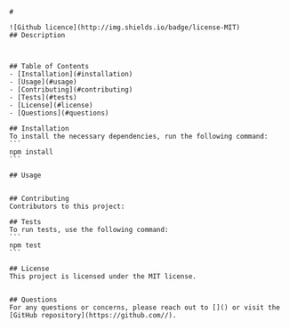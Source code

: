 
    
    # 
    
    ![Github licence](http://img.shields.io/badge/license-MIT) 
    ## Description
    
    
    
    ## Table of Contents
    - [Installation](#installation)
    - [Usage](#usage)
    - [Contributing](#contributing)
    - [Tests](#tests)
    - [License](#license)
    - [Questions](#questions)
    
    ## Installation
    To install the necessary dependencies, run the following command:
    ```
    npm install
    ```
    
    ## Usage
    
    
    ## Contributing
    Contributors to this project: 
    
    ## Tests
    To run tests, use the following command:
    ```
    npm test
    ```
    
    ## License
    This project is licensed under the MIT license.

    
    ## Questions
    For any questions or concerns, please reach out to []() or visit the [GitHub repository](https://github.com//).
    
    